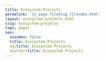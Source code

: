 ```yaml
---
title: Ecosystem Projects
permalink: '{{ page.fileSlug }}/index.html'
layout: ecosystem-projects.html
slug: ecosystem-projects
tags: pages
seo:
  noindex: false
  title: Ecosystem Projects
  og:title: Ecosystem Projects
  twitter:title: Ecosystem Projects
---
```



